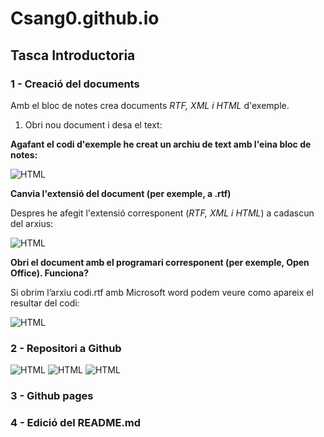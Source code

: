 # Csang0.github.io
## Tasca Introductoria
### 1 - Creació del documents
Amb el bloc de notes crea documents _RTF, XML i HTML_ d'exemple.

1)	Obri nou document i desa el text:

**Agafant el codi d'exemple he creat un archiu de text amb l'eina bloc de notes:**

![HTML](https://image.ibb.co/eQqw4U/1.png)

**Canvia l'extensió del document (per exemple, a .rtf)**

Despres he afegit l'extensió corresponent (_RTF, XML i HTML_) a cadascun del arxius:

![HTML](https://image.ibb.co/myakyp/2.png)

**Obri el document amb el programari corresponent (per exemple, Open Office).
Funciona?**

Si obrim l’arxiu codi.rtf amb Microsoft word podem veure como apareix el resultar del codi:

![HTML](https://image.ibb.co/ga3ur9/3.png)

### 2 - Repositori a Github
![HTML](https://image.ibb.co/bDTSB9/4.png)
![HTML](https://image.ibb.co/fsvw4U/5.png)
![HTML](https://image.ibb.co/gArsdp/6.png)
### 3 - Github pages 
### 4 - Edició del README.md
